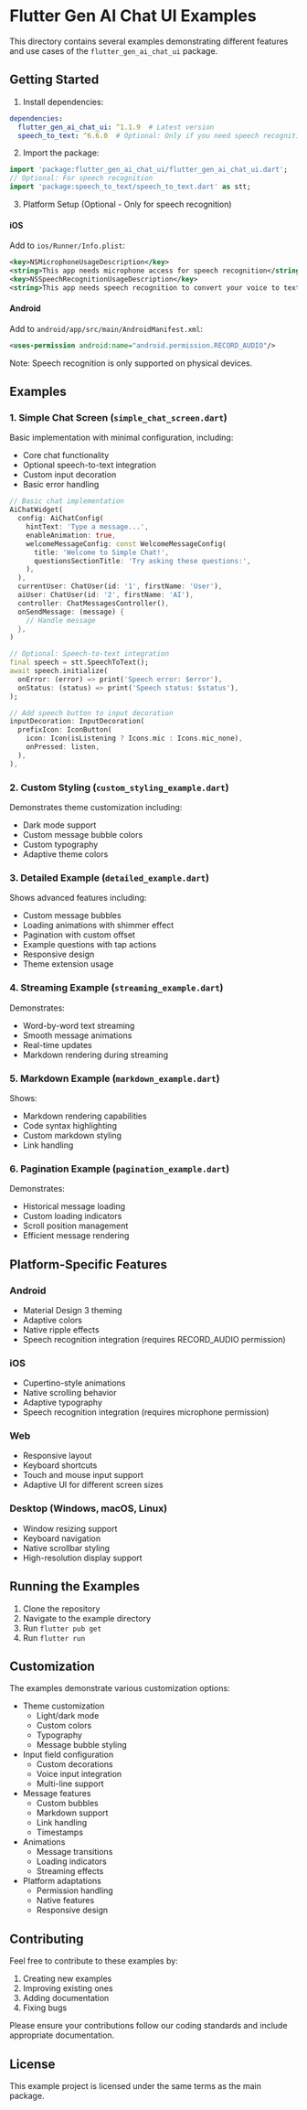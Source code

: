 # Flutter Gen AI Chat UI Examples

This directory contains several examples demonstrating different features and use cases of the `flutter_gen_ai_chat_ui` package.

## Getting Started

1. Install dependencies:
```yaml
dependencies:
  flutter_gen_ai_chat_ui: ^1.1.9  # Latest version
  speech_to_text: ^6.6.0  # Optional: Only if you need speech recognition
```

2. Import the package:
```dart
import 'package:flutter_gen_ai_chat_ui/flutter_gen_ai_chat_ui.dart';
// Optional: For speech recognition
import 'package:speech_to_text/speech_to_text.dart' as stt;
```

3. Platform Setup (Optional - Only for speech recognition)

#### iOS
Add to `ios/Runner/Info.plist`:
```xml
<key>NSMicrophoneUsageDescription</key>
<string>This app needs microphone access for speech recognition</string>
<key>NSSpeechRecognitionUsageDescription</key>
<string>This app needs speech recognition to convert your voice to text</string>
```

#### Android
Add to `android/app/src/main/AndroidManifest.xml`:
```xml
<uses-permission android:name="android.permission.RECORD_AUDIO"/>
```

Note: Speech recognition is only supported on physical devices.

## Examples

### 1. Simple Chat Screen (`simple_chat_screen.dart`)
Basic implementation with minimal configuration, including:
- Core chat functionality
- Optional speech-to-text integration
- Custom input decoration
- Basic error handling

```dart
// Basic chat implementation
AiChatWidget(
  config: AiChatConfig(
    hintText: 'Type a message...',
    enableAnimation: true,
    welcomeMessageConfig: const WelcomeMessageConfig(
      title: 'Welcome to Simple Chat!',
      questionsSectionTitle: 'Try asking these questions:',
    ),
  ),
  currentUser: ChatUser(id: '1', firstName: 'User'),
  aiUser: ChatUser(id: '2', firstName: 'AI'),
  controller: ChatMessagesController(),
  onSendMessage: (message) {
    // Handle message
  },
)

// Optional: Speech-to-text integration
final speech = stt.SpeechToText();
await speech.initialize(
  onError: (error) => print('Speech error: $error'),
  onStatus: (status) => print('Speech status: $status'),
);

// Add speech button to input decoration
inputDecoration: InputDecoration(
  prefixIcon: IconButton(
    icon: Icon(isListening ? Icons.mic : Icons.mic_none),
    onPressed: listen,
  ),
),
```

### 2. Custom Styling (`custom_styling_example.dart`)
Demonstrates theme customization including:
- Dark mode support
- Custom message bubble colors
- Custom typography
- Adaptive theme colors

### 3. Detailed Example (`detailed_example.dart`)
Shows advanced features including:
- Custom message bubbles
- Loading animations with shimmer effect
- Pagination with custom offset
- Example questions with tap actions
- Responsive design
- Theme extension usage

### 4. Streaming Example (`streaming_example.dart`)
Demonstrates:
- Word-by-word text streaming
- Smooth message animations
- Real-time updates
- Markdown rendering during streaming

### 5. Markdown Example (`markdown_example.dart`)
Shows:
- Markdown rendering capabilities
- Code syntax highlighting
- Custom markdown styling
- Link handling

### 6. Pagination Example (`pagination_example.dart`)
Demonstrates:
- Historical message loading
- Custom loading indicators
- Scroll position management
- Efficient message rendering

## Platform-Specific Features

### Android
- Material Design 3 theming
- Adaptive colors
- Native ripple effects
- Speech recognition integration (requires RECORD_AUDIO permission)

### iOS
- Cupertino-style animations
- Native scrolling behavior
- Adaptive typography
- Speech recognition integration (requires microphone permission)

### Web
- Responsive layout
- Keyboard shortcuts
- Touch and mouse input support
- Adaptive UI for different screen sizes

### Desktop (Windows, macOS, Linux)
- Window resizing support
- Keyboard navigation
- Native scrollbar styling
- High-resolution display support

## Running the Examples

1. Clone the repository
2. Navigate to the example directory
3. Run `flutter pub get`
4. Run `flutter run`

## Customization

The examples demonstrate various customization options:

- Theme customization
  - Light/dark mode
  - Custom colors
  - Typography
  - Message bubble styling
- Input field configuration
  - Custom decorations
  - Voice input integration
  - Multi-line support
- Message features
  - Custom bubbles
  - Markdown support
  - Link handling
  - Timestamps
- Animations
  - Message transitions
  - Loading indicators
  - Streaming effects
- Platform adaptations
  - Permission handling
  - Native features
  - Responsive design

## Contributing

Feel free to contribute to these examples by:
1. Creating new examples
2. Improving existing ones
3. Adding documentation
4. Fixing bugs

Please ensure your contributions follow our coding standards and include appropriate documentation.

## License

This example project is licensed under the same terms as the main package.